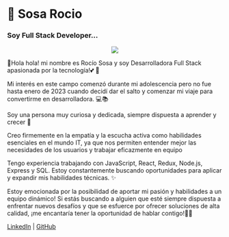  # 🚀 Sosa Rocio
### Soy Full Stack Developer...
<div id="header" align= "center">
<img src="https://media.giphy.com/media/v1.Y2lkPTc5MGI3NjExMG5rNzVhOW56YXE4bm1qZGIzb2NneWpnYnV5cW15MWNmZHRza3RjMCZlcD12MV9pbnRlcm5hbF9naWZfYnlfaWQmY3Q9Zw/2UCt7zbmsLoCXybx6t/giphy.gif"/>
</div>

👋Hola hola! mi nombre es Rocío Sosa y soy Desarrolladora Full Stack apasionada por la tecnología!💕 💌

Mi interés en este campo comenzó durante mi adolescencia
pero no fue hasta enero de 2023 cuando decidí dar el salto y comenzar mi viaje para convertirme en desarrolladora. 💻📚

Soy una persona muy curiosa y dedicada, siempre dispuesta a aprender y crecer 💫

Creo firmemente en la empatía y la escucha activa como habilidades esenciales en el mundo IT,
ya que nos permiten entender mejor las necesidades de los usuarios y trabajar eficazmente en equipo

Tengo experiencia trabajando con JavaScript, React, Redux, Node.js, Express y SQL.
Estoy constantemente buscando oportunidades para aplicar y expandir mis habilidades técnicas. ✨

Estoy emocionada por la posibilidad de aportar mi pasión y habilidades a un equipo dinámico!
Si estás buscando a alguien que esté siempre dispuesta a enfrentar nuevos desafíos y que se esfuerce por ofrecer soluciones de alta calidad,
¡me encantaría tener la oportunidad de hablar contigo!📩📩


[LinkedIn](https://www.linkedin.com/in/denise-rocio-sosa-bb82b0108) | [GitHub](https://github.com/DeniseSosa)

